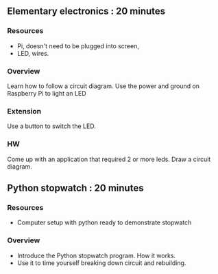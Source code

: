 ## Elementary electronics : 20 minutes

### Resources

* Pi, doesn't need to be plugged into screen,
* LED, wires.

### Overview

Learn how to follow a circuit diagram. Use the power and ground on Raspberry Pi to light an LED

### Extension

Use a button to switch the LED.

### HW

Come up with an application that required 2 or more leds. Draw a circuit diagram.

## Python stopwatch : 20 minutes

### Resources

* Computer setup with python ready to demonstrate stopwatch

### Overview

* Introduce the Python stopwatch program. How it works.
* Use it to time yourself breaking down circuit and rebuilding.


